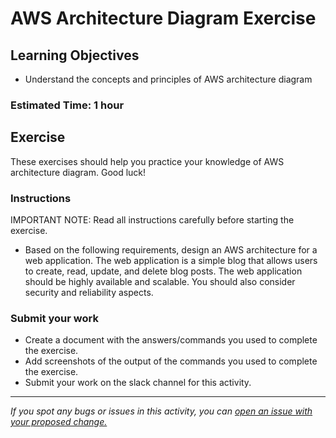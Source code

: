 # AWS Architecture Diagram Exercise

## Learning Objectives
- Understand the concepts and principles of AWS architecture diagram

### Estimated Time: 1 hour

## Exercise
These exercises should help you practice your knowledge of AWS architecture diagram. Good luck!

### Instructions
IMPORTANT NOTE: Read all instructions carefully before starting the exercise.

- Based on the following requirements, design an AWS architecture for a web application. The web application is a simple blog that allows users to create, read, update, and delete blog posts. The web application should be highly available and scalable. You should also consider security and reliability aspects.

### Submit your work
- Create a document with the answers/commands you used to complete the exercise.
- Add screenshots of the output of the commands you used to complete the exercise.
- Submit your work on the slack channel for this activity.

------

_If you spot any bugs or issues in this activity, you can [open an issue with your proposed change.](https://github.com/cloudessencegithub/Acceler8/issues/new)_

